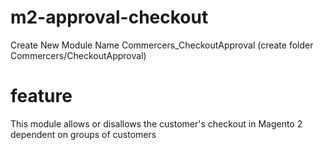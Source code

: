 # m2-approval-checkout
Create New Module Name Commercers_CheckoutApproval (create folder Commercers/CheckoutApproval)

# feature
This module allows or disallows the customer's checkout in Magento 2 dependent on groups of customers
